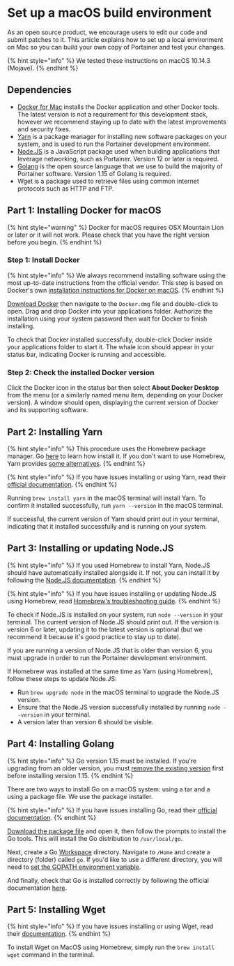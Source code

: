 # Set up a macOS build environment

As an open source product, we encourage users to edit our code and submit patches to it.  This article explains how to set up a local environment on Mac so you can build your own copy of Portainer and test your changes.

{% hint style="info" %}
We tested these instructions on macOS 10.14.3 \(Mojave\).
{% endhint %}

## Dependencies

* [Docker for Mac](https://www.docker.com/products/docker-desktop) installs the Docker application and other Docker tools. The latest version is not a requirement for this development stack, however we recommend staying up to date with the latest improvements and security fixes.
* [Yarn](https://yarnpkg.com/en/docs/install#mac-stable) is a package manager for installing new software packages on your system, and is used to run the Portainer development environment.
* [Node.JS](https://nodejs.org/en/download/) is a JavaScript package used when building applications that leverage networking, such as Portainer. Version 12 or later is required.
* ​[Golang](https://golang.org/dl/) is the open source language that we use to build the majority of Portainer software. Version 1.15 of Golang is required.
* Wget is a package used to retrieve files using common internet protocols such as HTTP and FTP.

## Part 1: Installing Docker for macOS

{% hint style="warning" %}
Docker for macOS requires OSX Mountain Lion or later or it will not work. Please check that you have the right version before you begin.
{% endhint %}

### Step 1: Install Docker

{% hint style="info" %}
We always recommend installing software using the most up-to-date instructions from the official vendor. This step is based on Docker's own [installation instructions for Docker on macOS](https://runnable.com/docker/install-docker-on-macos).
{% endhint %}

[Download Docker](https://www.docker.com/products/docker-desktop) then navigate to the `Docker.dmg` file and double-click to open. Drag and drop Docker into your applications folder. Authorize the installation using your system password then wait for Docker to finish installing.

To check that Docker installed successfully, double-click Docker inside your applications folder to start it. The whale icon should appear in your status bar, indicating Docker is running and accessible.

### Step 2: Check the installed Docker version

Click the Docker icon in the status bar then select **About Docker Desktop** from the menu \(or a similarly named menu item, depending on your Docker version\). A window should open, displaying the current version of Docker and its supporting software.

## Part 2: Installing Yarn

{% hint style="info" %}
This procedure uses the Homebrew package manager. Go [here](https://brew.sh/) to learn how install it. If you don't want to use Homebrew, Yarn provides [some alternatives](https://yarnpkg.com/en/docs/install#mac-stable).
{% endhint %}

{% hint style="info" %}
If you have issues installing or using Yarn, read their [official documentation](https://yarnpkg.com/en/docs/install#mac-stable).
{% endhint %}

Running `brew install yarn` in the macOS terminal will install Yarn. To confirm it installed successfully, run `yarn --version` in the macOS terminal.

If successful, the current version of Yarn should print out in your terminal, indicating that it installed successfully and is running on your system.

## Part 3: Installing or updating Node.JS

{% hint style="info" %}
If you used Homebrew to install Yarn, Node.JS should have automatically installed alongside it.  If not, you can install it by following the [Node.JS documentation](https://nodejs.org/en/download/).
{% endhint %}

{% hint style="info" %}
If you have issues installing or updating Node.JS using Homebrew, read [Homebrew's troubleshooting guide](https://docs.brew.sh/Common-Issues).
{% endhint %}

To check if Node.JS is installed on your system, run `node --version` in your terminal. The current version of Node.JS should print out. If the version is version 6 or later, updating it to the latest version is optional \(but we recommend it because it's good practice to stay up to date\).

If you are running a version of Node.JS that is older than version 6, you must upgrade in order to run the Portainer development environment.

If Homebrew was installed at the same time as Yarn \(using Homebrew\), follow these steps to update Node.JS:

* Run `brew upgrade node` in the macOS terminal to upgrade the Node.JS version.
* Ensure that the Node.JS version successfully installed by running `node --version` in your terminal.
* A version later than version 6 should be visible.

## Part 4: Installing Golang

{% hint style="info" %}
Go version 1.15 must be installed. If you're upgrading from an older version, you must [remove the existing version](https://golang.org/doc/install#uninstall) first before installing version 1.15.
{% endhint %}

There are two ways to install Go on a macOS system: using a tar and a using a package file. We use the package installer.

{% hint style="info" %}
If you have issues installing Go, read their [official documentation](https://golang.org/doc/install#install).
{% endhint %}

[Download the package file](https://golang.org/dl/) and open it, then follow the prompts to install the Go tools. This will install the Go distribution to `/usr/local/go`.

Next, create a Go [Workspace](https://golang.org/doc/code.html#Workspaces) directory. Navigate to `/Home` and create a directory \(folder\) called `go`. If you'd like to use a different directory, you will need to [set the GOPATH environment variable](https://golang.org/wiki/SettingGOPATH).

And finally, check that Go is installed correctly by following the official documentation [here](https://golang.org/doc/code.html#Testing).

## Part 5: Installing Wget

{% hint style="info" %}
If you have issues installing or using Wget, read their [documentation](https://www.gnu.org/software/wget/manual/).
{% endhint %}

To install Wget on MacOS using Homebrew, simply run the `brew install wget` command in the terminal.

